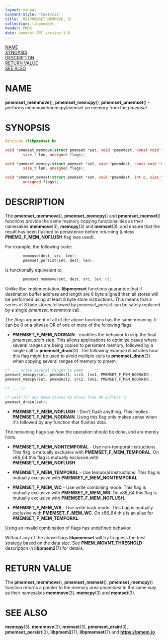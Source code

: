 ```yaml
---
layout: manual
Content-Style: 'text/css'
title: _MP(PMEMSET_MEMMOVE, 3)
collection: libpmemset
header: PMDK
date: pmemset API version 1.0
...
```


[comment]: <> (SPDX-License-Identifier: BSD-3-Clause)
[comment]: <> (Copyright 2021, Intel Corporation)

[comment]: <> (pmemset_memmove.3 -- man page for libpmemset pmemset_memmove function)

[NAME](#name)<br />
[SYNOPSIS](#synopsis)<br />
[DESCRIPTION](#description)<br />
[RETURN VALUE](#return-value)<br />
[SEE ALSO](#see-also)<br />

# NAME #

**pmemset_memmove**(), **pmemset_memcpy**(),
**pmemset_pmemset**() - performs memmove/memcpy/memset
on memory from the *pmemset*.

# SYNOPSIS #

```c
#include <libpmemset.h>

void *pmemset_memmove(struct pmemset *set, void *pmemdest, const void *src,
		size_t len, unsigned flags);

void *pmemset_memcpy(struct pmemset *set, void *pmemdest, const void *src,
		size_t len, unsigned flags);

void *pmemset_memset(struct pmemset *set, void *pmemdest, int c, size_t len,
		unsigned flags);
```

# DESCRIPTION #

The **pmemset_memmove**(), **pmemset_memcpy**() and **pmemset_memset**()
functions provide the same memory copying functionalities as their namesakes
**memmove**(3), **memcpy**(3) and **memset**(3), and ensure that the result has
been flushed to persistence before returning (unless **PMEM2_F_MEM_NOFLUSH** flag was used).

For example, the following code:

```c
        memmove(dest, src, len);
        pmemset_persist(set, dest, len);
```
is functionally equivalent to:

```c
        pmemset_memmove(set, dest, src, len, 0);
```

Unlike libc implementation, **libpmemset** functions guarantee that if destination
buffer address and length are 8 byte aligned then all stores will be performed
using at least 8 byte store instructions. This means that a series of 8 byte
stores followed by *pmemset_persist* can be safely replaced by a single *pmemset_memmove*
call.

The *flags* argument of all of the above functions has the same meaning.
It can be 0 or a bitwise OR of one or more of the following flags:

+ **PMEMSET_F_MEM_NODRAIN** - modifies the behavior to skip the final
  *pmemset_drain* step. This allows applications to optimize cases where
  several ranges are being copied to persistent memory, followed by a single
  call to **pmemset_drain**(3). The following example illustrates how this flag
  might be used to avoid multiple calls to **pmemset_drain**(3) when copying several
  ranges of memory to pmem:

```c
/* ... write several ranges to pmem ... */
pmemset_memcpy(set, pmemdest1, src1, len1, PMEMSET_F_MEM_NODRAIN);
pmemset_memcpy(set, pmemdest2, src2, len2, PMEMSET_F_MEM_NODRAIN);

/* ... */

/* wait for any pmem stores to drain from HW buffers */
pmemset_drain(set);
```

+ **PMEMSET_F_MEM_NOFLUSH** - Don't flush anything. This implies **PMEMSET_F_MEM_NODRAIN**.
  Using this flag only makes sense when it's followed by any function that
  flushes data.

The remaining flags say *how* the operation should be done, and are merely hints.

+ **PMEMSET_F_MEM_NONTEMPORAL** - Use non-temporal instructions.
  This flag is mutually exclusive with **PMEMSET_F_MEM_TEMPORAL**.
  On x86\_64 this flag is mutually exclusive with **PMEMSET_F_MEM_NOFLUSH**.

+ **PMEMSET_F_MEM_TEMPORAL** - Use temporal instructions.
  This flag is mutually exclusive with **PMEMSET_F_MEM_NONTEMPORAL**.

+ **PMEMSET_F_MEM_WC** - Use write combining mode.
  This flag is mutually exclusive with **PMEMSET_F_MEM_WB**.
  On x86\_64 this flag is mutually exclusive with **PMEMSET_F_MEM_NOFLUSH**.

+ **PMEMSET_F_MEM_WB** - Use write back mode.
  This flag is mutually exclusive with **PMEMSET_F_MEM_WC**.
  On x86\_64 this is an alias for **PMEMSET_F_MEM_TEMPORAL**.

Using an invalid combination of flags has undefined behavior.

Without any of the above flags **libpmemset** will try to guess the best strategy
based on the data size. See **PMEM_MOVNT_THRESHOLD** description in **libpmem2**(7) for
details.

# RETURN VALUE #

The **pmemset_memmove**(), **pmemset_memset**(), **pmemset_memcpy**() function
returns a pointer to the memory area *pmemdest* in the same way as their namesakes
**memmove**(3), **memcpy**(3) and **memset**(3).

# SEE ALSO #

**memcpy**(3), **memmove**(3), **memset**(3),
**pmemset_drain**(3), **pmemset_persist**(3),
**libpmem2**(7), **libpmemset**(7) and **<https://pmem.io>**
